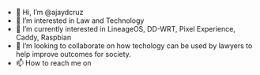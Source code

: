 - 👋 Hi, I’m @ajaydcruz
- 👀 I’m interested in Law and Technology
- 🌱 I’m currently interested in LineageOS, DD-WRT, Pixel Experience, Caddy, Raspbian
- 💞️ I’m looking to collaborate on how techology can be used by lawyers to help improve outcomes for society.
- 📫 How to reach me on 

<!---
ajaydcruz/ajaydcruz is a ✨ special ✨ repository because its `README.md` (this file) appears on your GitHub profile.
You can click the Preview link to take a look at your changes.
--->
